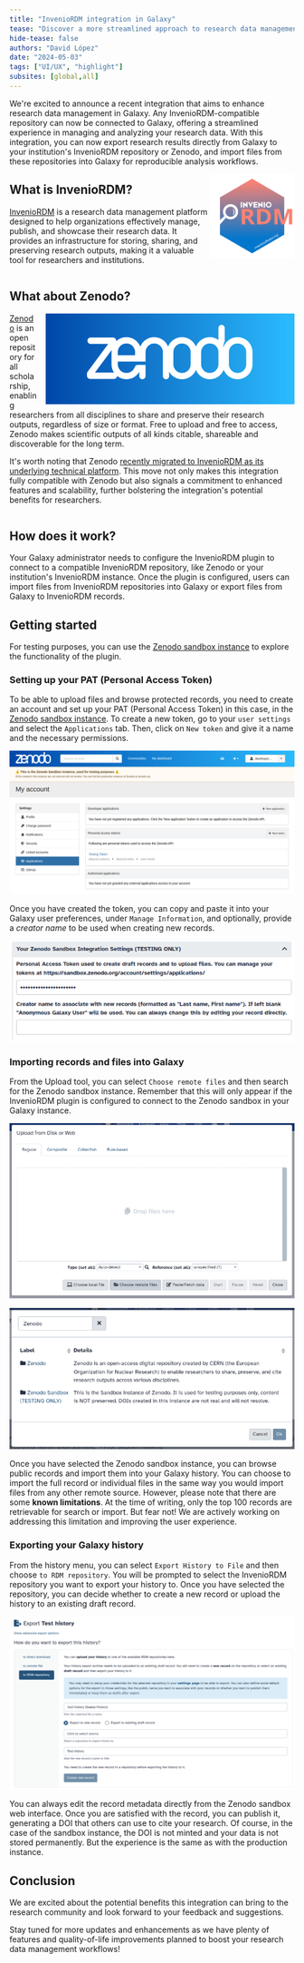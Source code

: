 ```yaml
---
title: "InvenioRDM integration in Galaxy"
tease: "Discover a more streamlined approach to research data management with Galaxy's integration with InvenioRDM-compatible repositories."
hide-tease: false
authors: "David López"
date: "2024-05-03"
tags: ["UI/UX", "highlight"]
subsites: [global,all]
---
```


We're excited to announce a recent integration that aims to enhance research data management in Galaxy. Any InvenioRDM-compatible repository can now be connected to Galaxy, offering a streamlined experience in managing and analyzing your research data. With this integration, you can now export research results directly from Galaxy to your institution's InvenioRDM repository or Zenodo, and import files from these repositories into Galaxy for reproducible analysis workflows.

<img style="float: right; width: 150px;" alt="InvenioRDM Logo" src="./inveniordm-logo.svg" />

## What is InvenioRDM?

[InvenioRDM](https://inveniosoftware.org/products/rdm/) is a research data management platform designed to help organizations effectively manage, publish, and showcase their research data. It provides an infrastructure for storing, sharing, and preserving research outputs, making it a valuable tool for researchers and institutions.

<div style="clear: right;"></div>

## What about Zenodo?

<img style="float: right; margin-left: 1rem;" alt="Zenodo Logo" src="./zenodo-gradient-logo.svg" />

[Zenodo](https://zenodo.org/) is an open repository for all scholarship, enabling researchers from all disciplines to share and preserve their research outputs, regardless of size or format. Free to upload and free to access, Zenodo makes scientific outputs of all kinds citable, shareable and discoverable for the long term.

It's worth noting that Zenodo [recently migrated to InvenioRDM as its underlying technical platform](https://blog.zenodo.org/2023/10/13/2023-10-13-zenodo-rdm/). This move not only makes this integration fully compatible with Zenodo but also signals a commitment to enhanced features and scalability, further bolstering the integration's potential benefits for researchers.

<div style="clear: right;"></div>

## How does it work?

Your Galaxy administrator needs to configure the InvenioRDM plugin to connect to a compatible InvenioRDM repository, like Zenodo or your institution's InvenioRDM instance. Once the plugin is configured, users can import files from InvenioRDM repositories into Galaxy or export files from Galaxy to InvenioRDM records.

## Getting started

For testing purposes, you can use the [Zenodo sandbox instance](https://sandbox.zenodo.org/) to explore the functionality of the plugin.

### Setting up your PAT (Personal Access Token)

To be able to upload files and browse protected records, you need to create an account and set up your PAT (Personal Access Token) in this case, in the [Zenodo sandbox instance](https://sandbox.zenodo.org/). To create a new token, go to your `user settings` and select the `Applications` tab. Then, click on `New token` and give it a name and the necessary permissions.

![Zenodo PAT](./zenodo-pat.png)

Once you have created the token, you can copy and paste it into your Galaxy user preferences, under `Manage Information`, and optionally, provide a _creator name_ to be used when creating new records.

![Galaxy User Preferences](./galaxy-user-preferences.png)

### Importing records and files into Galaxy

From the Upload tool, you can select `Choose remote files` and then search for the Zenodo sandbox instance. Remember that this will only appear if the InvenioRDM plugin is configured to connect to the Zenodo sandbox in your Galaxy instance.

![Upload Tool](./upload-tool.png)

![Choose Remote Files](./choose-remote-files.png)

Once you have selected the Zenodo sandbox instance, you can browse public records and import them into your Galaxy history. You can choose to import the full record or individual files in the same way you would import files from any other remote source. However, please note that there are some **known limitations**. At the time of writing, only the top 100 records are retrievable for search or import. But fear not! We are actively working on addressing this limitation and improving the user experience.

### Exporting your Galaxy history

From the history menu, you can select `Export History to File` and then choose `to RDM repository`. You will be prompted to select the InvenioRDM repository you want to export your history to. Once you have selected the repository, you can decide whether to create a new record or upload the history to an existing draft record.

![Export History to RDM Repository](./export-history.png)

You can always edit the record metadata directly from the Zenodo sandbox web interface. Once you are satisfied with the record, you can publish it, generating a DOI that others can use to cite your research. Of course, in the case of the sandbox instance, the DOI is not minted and your data is not stored permanently. But the experience is the same as with the production instance.

## Conclusion

We are excited about the potential benefits this integration can bring to the research community and look forward to your feedback and suggestions.

Stay tuned for more updates and enhancements as we have plenty of features and quality-of-life improvements planned to boost your research data management workflows!
